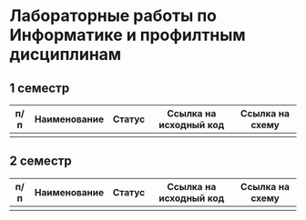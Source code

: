 # Лабораторные работы по Информатике и профилтным дисциплинам

## 1 семестр

| п/п | Наименование | Статус | Ссылка на исходный код | Ссылка на схему |
| --- | --- | --- | --- | --- |
|  |  |  |  |  |

## 2 семестр

| п/п | Наименование | Статус | Ссылка на исходный код | Ссылка на схему |
| --- | --- | --- | --- | --- |
|  |  |  |  |  |
